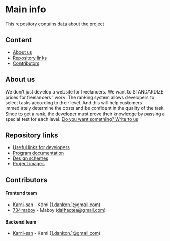 # Main info
This repository contains data about the project

## Content
- [About us](https://github.com/Ninja-freelance/documentation#about-us)
- [Repository links](https://github.com/Ninja-freelance/documentation#repository-links)
- [Contributors](https://github.com/Ninja-freelance/documentation#contributors)

## About us
We don't just develop a website for freelancers. We want to STANDARDIZE prices for freelancers ' work.
The ranking system allows developers to select tasks according to their level. And this will help customers immediately determine the costs and be confident in the quality of the task. Since to get a rank, the developer must prove their knowledge by passing a special test for each level.
[Do you want something? Write to us](mailto:ninjafreelance.com@gmail.com)

## Repository links
- [Useful links for developers](https://github.com/Ninja-freelance/documentation/links.md)
- [Program documentation](https://github.com/Ninja-freelance/documentation/documentations)
- [Design schemes](https://github.com/Ninja-freelance/documentation/design-schemes)
- [Project images](https://github.com/Ninja-freelance/documentation/project-images)

## Contributors
#### Frontend team
-   [Kami-san](https://github.com/KamiMeow) - Kami (<1.dankon.1@gmail.com>)
-   [734maboy](https://github.com/734maboy) - Maboy (<daihaotea@gmail.com>)

#### Backend team
-   [Kami-san](https://github.com/KamiMeow) - Kami (<1.dankon.1@gmail.com>)
